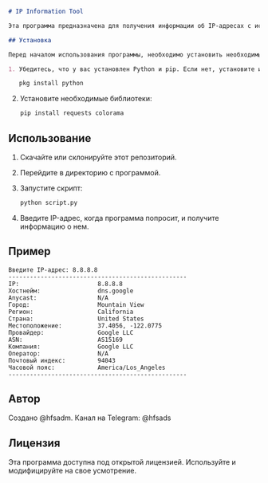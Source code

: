 ```markdown
# IP Information Tool

Эта программа предназначена для получения информации об IP-адресах с использованием API. Она использует библиотеки `requests` и `colorama` для взаимодействия с сетевыми ресурсами и цветного вывода в консоль.

## Установка

Перед началом использования программы, необходимо установить необходимые библиотеки. Выполните следующие шаги в Termux:

1. Убедитесь, что у вас установлен Python и pip. Если нет, установите их:

   pkg install python
   ```

2. Установите необходимые библиотеки:

   ```bash
   pip install requests colorama
   ```

## Использование

1. Скачайте или склонируйте этот репозиторий.

2. Перейдите в директорию с программой.

3. Запустите скрипт:

   ```bash
   python script.py
   ```

4. Введите IP-адрес, когда программа попросит, и получите информацию о нем.

## Пример

```
Введите IP-адрес: 8.8.8.8
--------------------------------------------------
IP:                      8.8.8.8
Хостнейм:                dns.google
Anycast:                 N/A
Город:                   Mountain View
Регион:                  California
Страна:                  United States
Местоположение:          37.4056, -122.0775
Провайдер:               Google LLC
ASN:                     AS15169
Компания:                Google LLC
Оператор:                N/A
Почтовый индекс:         94043
Часовой пояс:            America/Los_Angeles
--------------------------------------------------
```

## Автор

Создано @hfsadm. Канал на Telegram: @hfsads

## Лицензия

Эта программа доступна под открытой лицензией. Используйте и модифицируйте на свое усмотрение.
